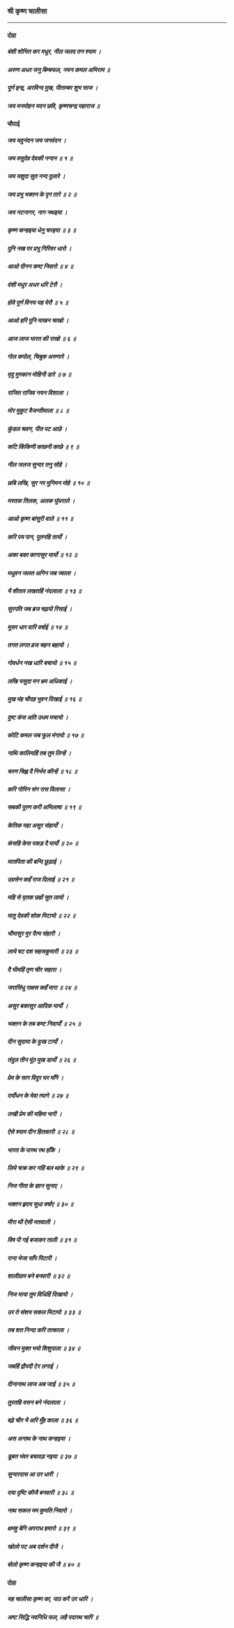 ### श्री कृष्ण चालीसा

---

#### दोहा

##### बंशी शोभित कर मधुर, नील जलद तन श्याम ।
##### अरुण अधर जनु बिम्बफल, नयन कमल अभिराम ॥

##### पूर्ण इन्द्र, अरविन्द मुख, पीताम्बर शुभ साज ।
##### जय मनमोहन मदन छवि, कृष्णचन्द्र महाराज ॥

#### चौपाई

##### जय यदुनंदन जय जगवंदन ।
##### जय वसुदेव देवकी नन्दन ॥ १ ॥

##### जय यशुदा सुत नन्द दुलारे ।
##### जय प्रभु भक्तन के दृग तारे ॥ २ ॥

##### जय नटनागर, नाग नथइया ।
##### कृष्ण कन्हइया धेनु चरइया ॥ ३ ॥

##### पुनि नख पर प्रभु गिरिवर धारो ।
##### आओ दीनन कष्ट निवारो ॥ ४ ॥

##### वंशी मधुर अधर धरि टेरौ ।
##### होवे पूर्ण विनय यह मेरौ ॥ ५ ॥

##### आओ हरि पुनि माखन चाखो ।
##### आज लाज भारत की राखो ॥ ६ ॥

##### गोल कपोल, चिबुक अरुणारे ।
##### मृदु मुस्कान मोहिनी डारे ॥ ७ ॥

##### राजित राजिव नयन विशाला ।
##### मोर मुकुट वैजन्तीमाला ॥ ८ ॥

##### कुंडल श्रवण, पीत पट आछे ।
##### कटि किंकिणी काछनी काछे ॥ ९ ॥

##### नील जलज सुन्दर तनु सोहे ।
##### छबि लखि, सुर नर मुनिमन मोहे ॥ १० ॥

##### मस्तक तिलक, अलक घुंघराले ।
##### आओ कृष्ण बांसुरी वाले ॥ ११ ॥

##### करि पय पान, पूतनहि तार्यो ।
##### अका बका कागासुर मार्यो ॥ १२ ॥

##### मधुवन जलत अगिन जब ज्वाला ।
##### भै शीतल लखतहिं नंदलाला ॥ १३ ॥

##### सुरपति जब ब्रज चढ़यो रिसाई ।
##### मूसर धार वारि वर्षाई ॥ १४ ॥

##### तगत लगत व्रज चहन बहायो ।
##### गोवर्धन नख धारि बचायो ॥ १५ ॥

##### लखि यसुदा मन भ्रम अधिकाई ।
##### मुख मंह चौदह भुवन दिखाई ॥ १६ ॥

##### दुष्ट कंस अति उधम मचायो ।
##### कोटि कमल जब फूल मंगायो ॥ १७ ॥

##### नाथि कालियहिं तब तुम लिन्हें ।
##### चरण चिह्न दै निर्भय कीन्हें ॥ १८ ॥

##### करि गोपिन संग रास विलासा ।
##### सबकी पूरण करी अभिलाषा ॥ १९ ॥

##### केतिक महा असुर संहार्यो ।
##### कंसहि केस पकड़ दै मार्यो ॥ २० ॥

##### मातपिता की बन्दि छुड़ाई ।
##### उग्रसेन कहँ राज दिलाई ॥ २१ ॥

##### महि से मृतक छहों सुत लायो ।
##### मातु देवकी शोक मिटायो ॥ २२ ॥

##### भौमासुर मुर दैत्य संहारी ।
##### लाये षट दश सहसकुमारी ॥ २३ ॥

##### दै भीमहिं तृण चीर सहारा ।
##### जरासिंधु राक्षस कहँ मारा ॥ २४ ॥

##### असुर बकासुर आदिक मार्यो ।
##### भक्तन के तब कष्ट निवार्यो ॥ २५ ॥

##### दीन सुदामा के दुःख टार्यो ।
##### तंदुल तीन मूंठ मुख डार्यो ॥ २६ ॥

##### प्रेम के साग विदुर घर माँगे ।
##### दर्योधन के मेवा त्यागे ॥ २७ ॥

##### लखी प्रेम की महिमा भारी ।
##### ऐसे श्याम दीन हितकारी ॥ २८ ॥

##### भारत के पारथ रथ हाँके ।
##### लिये चक्र कर नहिं बल थाके ॥ २९ ॥

##### निज गीता के ज्ञान सुनाए ।
##### भक्तन हृदय सुधा वर्षाए ॥ ३० ॥

##### मीरा थी ऐसी मतवाली ।
##### विष पी गई बजाकर ताली ॥ ३१ ॥

##### राना भेजा साँप पिटारी ।
##### शालीग्राम बने बनवारी ॥ ३२ ॥

##### निज माया तुम विधिहिं दिखायो ।
##### उर ते संशय सकल मिटायो ॥ ३३ ॥

##### तब शत निन्दा करि तत्काला ।
##### जीवन मुक्त भयो शिशुपाला ॥ ३४ ॥

##### जबहिं द्रौपदी टेर लगाई ।
##### दीनानाथ लाज अब जाई ॥ ३५ ॥

##### तुरतहि वसन बने नंदलाला ।
##### बढ़े चीर भै अरि मुँह काला ॥ ३६ ॥

##### अस अनाथ के नाथ कन्हइया ।
##### डूबत भंवर बचावड़ नइया ॥ ३७ ॥

##### सुन्दरदास आ उर धारी ।
##### दया दृष्टि कीजै बनवारी ॥ ३८ ॥

##### नाथ सकल मम कुमति निवारो ।
##### क्षमहु बेगि अपराध हमारो ॥ ३९ ॥

##### खोलो पट अब दर्शन दीजै ।
##### बोलो कृष्ण कन्हइया की जै ॥ ४० ॥

#### दोहा

##### यह चालीसा कृष्ण का, पाठ करै उर धारि ।
##### अष्ट सिद्धि नवनिधि फल, लहै पदारथ चारि ॥
